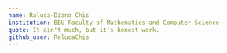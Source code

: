 ```yaml
---
name: Raluca-Diana Chis
institution: BBU Faculty of Mathematics and Computer Science
quote: It ain't much, but it's honest work.
github_user: RalucaChis
---
```

